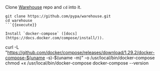 Clone [Warehouse](https://github.com/pypa/warehouse) repo and `cd` into it.

```
git clone https://github.com/pypa/warehouse.git
cd warehouse
```{{execute}}

Install `docker-compose` ([docs](https://docs.docker.com/compose/install/)).

```
curl -L "https://github.com/docker/compose/releases/download/1.29.2/docker-compose-$(uname -s)-$(uname -m)" -o /usr/local/bin/docker-compose
chmod +x /usr/local/bin/docker-compose
docker-compose --version
```{{execute}}

